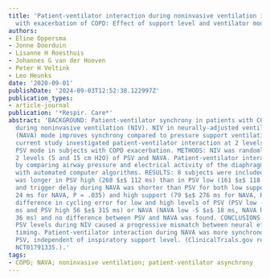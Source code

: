 ```yaml
---
title: 'Patient-ventilator interaction during noninvasive ventilation in subjects
  with exacerbation of COPD: Effect of support level and ventilator mode'
authors:
- Eline Oppersma
- Jonne Doorduin
- Lisanne H Roesthuis
- Johannes G van der Hoeven
- Peter H Veltink
- Leo Heunks
date: '2020-09-01'
publishDate: '2024-09-03T12:52:38.122997Z'
publication_types:
- article-journal
publication: '*Respir. Care*'
abstract: 'BACKGROUND: Patient-ventilator synchrony in patients with COPD is at risk
  during noninvasive ventilation (NIV). NIV in neurally-adjusted ventilatory assist
  (NAVA) mode improves synchrony compared to pressure support ventilation (PSV). The
  current study investigated patient-ventilator interaction at 2 levels of NAVA and
  PSV mode in subjects with COPD exacerbation. METHODS: NIV was randomly applied at
  2 levels (5 and 15 cm H2O) of PSV and NAVA. Patient-ventilator interaction was evaluated
  by comparing airway pressure and electrical activity of the diaphragm waveforms
  with automated computer algorithms. RESULTS: 8 subjects were included. Trigger delay
  was longer in PSV high (268 $±$ 112 ms) than in PSV low (161 $±$ 118 ms, P = .043),
  and trigger delay during NAVA was shorter than PSV for both low support (49 $±$
  24 ms for NAVA, P = .035) and high support (79 $±$ 276 ms for NAVA, P = .003). No
  difference in cycling error for low and high levels of PSV (PSV low -100 $±$ 114
  ms and PSV high 56 $±$ 315 ms) or NAVA (NAVA low -5 $±$ 18 ms, NAVA high 12 $±$
  36 ms) and no difference between PSV and NAVA was found. CONCLUSIONS: Increasing
  PSV levels during NIV caused a progressive mismatch between neural effort and pneumatic
  timing. Patient-ventilator interaction during NAVA was more synchronous than during
  PSV, independent of inspiratory support level. (ClinicalTrials.gov registration
  NCT01791335.).'
tags:
- COPD; NAVA; noninvasive ventilation; patient-ventilator asynchrony
---
```

